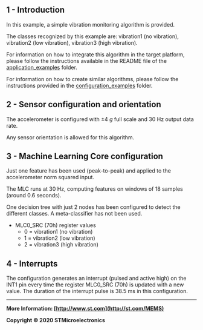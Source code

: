 ## 1 - Introduction

In this example, a simple vibration monitoring algorithm is provided.

The classes recognized by this example are: vibration1 (no vibration), vibration2 (low vibration), vibration3 (high vibration). 

For information on how to integrate this algorithm in the target platform, please follow the instructions available in the README file of the [application_examples]( https://github.com/STMicroelectronics/STMems_Machine_Learning_Core/tree/master/application_examples ) folder. 

For information on how to create similar algorithms, please follow the instructions provided in the [configuration_examples]( https://github.com/STMicroelectronics/STMems_Machine_Learning_Core/tree/master/configuration_examples ) folder. 


## 2 - Sensor configuration and orientation

The accelerometer is configured with ±4 *g* full scale and 30 Hz output data rate.

Any sensor orientation is allowed for this algorithm.


## 3 - Machine Learning Core configuration

Just one feature has been used (peak-to-peak) and applied to the accelerometer norm squared input. 

The MLC runs at 30 Hz, computing features on windows of 18 samples (around 0.6 seconds). 

One decision tree with just 2 nodes has been configured to detect the different classes.
A meta-classifier has not been used.  

- MLC0_SRC (70h) register values
  - 0 = vibration1 (no vibration)
  - 1 = vibration2 (low vibration)
  - 2 = vibration3 (high vibration)


## 4 - Interrupts

The configuration generates an interrupt (pulsed and active high) on the INT1 pin every time the register MLC0_SRC (70h) is updated with a new value. The duration of the interrupt pulse is 38.5 ms in this configuration.

------

**More Information: [http://www.st.com](http://st.com/MEMS)**

**Copyright © 2020 STMicroelectronics**